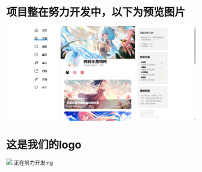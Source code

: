 # 项目整在努力开发中，以下为预览图片
![](https://raw.githubusercontent.com/PolarWS/Riceroll/main/img/RicerollHtml.png)

# 这是我们的logo
![](https://raw.githubusercontent.com/PolarWS/Riceroll/main/img/logo.png)
正在努力开发ing